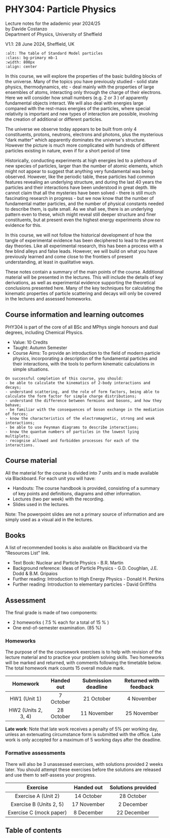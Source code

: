 # PHY304: Particle Physics

Lecture notes for the adademic year 2024/25 <br>
by Davide Costanzo<br>Department of Physics, University of Sheffield

V1.1: 28 June 2024, Sheffield, UK

```{image} SMtable.png
:alt: The table of Standard Model particles
:class: bg-primary mb-1
:width: 800px
:align: center
```


In this course, we will explore the properties of the basic building blocks of the universe. Many of the topics you have previously studied - solid state physics, thermodynamics, etc - deal mainly with the properties of large ensembles of atoms, interacting only through the charge of their electrons. Here we will consider how small numbers (e.g. 2 or 3 ) of apparently fundamental objects interact. We will also deal with energies large compared with the rest-mass energies of the particles, where special relativity is important and new types of interaction are possible, involving the creation of additional or different particles.

The universe we observe today appears to be built from only 4 constituents, protons, neutrons, electrons and photons, plus the mysterious "dark matter" which apparently dominates the universe's structure. However the picture is much more complicated with hundreds of different particles existing in nature, even if for a short period of time

Historically, conducting experiments at high energies led to a plethora of new species of particles, larger than the number of atomic elements, which might not appear to suggest that anything very fundamental was being observed. However, like the periodic table, these particles had common features revealing an underlying structure, and during the last 40 years the particles and their interactions have been understood in great depth. We cannot claim that all the mysteries have been solved - there is still much fascinating research in progress - but we now know that the number of fundamental matter particles, and the number of physical constants needed to describe them, is quite small. As we shall see, there is an underlying pattern even to these, which might reveal still deeper structure and finer constituents, but at present even the highest energy experiments show no evidence for this.

In this course, we will not follow the historical development of how the tangle of experimental evidence has been deciphered to lead to the present day theories. Like all experimental research, this has been a process with a few blind alleys and false leads. However, we will build on what you have previously learned and come close to the frontiers of present understanding, at least in qualitative ways.

These notes contain a summary of the main points of the course. Additional material will be presented in the lectures. This will include the details of key derivations, as well as experimental evidence supporting the theoretical conclusions presented here. Many of the key techniques for calculating the kinematic properties of particle scattering and decays will only be covered in the lectures and assessed homeworks.

## Course information and learning outcomes
PHY304 is part of the core of all BSc and MPhys single honours and dual degrees, including Chemical Physics.

- Value: 10 Credits
- Taught: Autumn Semester
- Course Aims: To provide an introduction to the field of modern particle physics,
incorporating a description of the fundamental particles and their
interactions, with the tools to perform kinematic calculations in
simple situations.


```{admonition} Learning outcomes
On successful completion of this course, you should:
- be able to calculate the kinematics of 2-body interactions and decays;
- understand scattering, and the role of form factors, being able to calculate the form factor for simple charge distributions;
- understand the difference between fermions and bosons, and how they behave;
- be familiar with the consequences of boson exchange in the mediation of forces;
- know the characteristics of the electromagnetic, strong and weak interactions;
- be able to use Feynman diagrams to describe interactions;
- know the quantum numbers of particles in the lowest lying multiplets;
- recognise allowed and forbidden processes for each of the interactions.
```


## Course material

All the material for the course is divided into 7 units and is made available via Blackboard. For each unit you will have:

- Handouts: The course handbook is provided, consisting of a summary of key points and definitions, diagrams and other information.
- Lectures (two per week) with the recording.
- Slides used in the lectures.

Note: The powerpoint slides are not a primary source of information and are simply used as a visual aid in the lectures.

## Books

A list of recommended books is also available on Blackboard via the "Resources List" link.

- Text Book: Nuclear and Particle Physics - B.R. Martin
- Background reference: Ideas of Particle Physics - G.D. Coughlan, J.E. Dodd $\&$ B.M. Gripaios
- Further reading: Introduction to High Energy Physics - Donald H. Perkins
- Further reading: Introduction to elementary particles - David Griffiths


## Assessment

The final grade is made of two components:
- 2 homeworks ( 7.5 \% each for a total of 15 \% )
- One end-of-semester examination. (85 \%)

### Homeworks

The purpose of the the coursework exercises is to help with revision of the lecture material and to practice your problem solving skills. Two homeworks will be marked and returned, with comments following the timetable below. The total homework mark counts 15 overall module mark.

| Homework | Handed out | Submission deadline | Returned with feedback |
| :---: | :---: | :---: | :---: |
| HW1 (Unit 1) | 7 October | 21 October | 4 November |
| HW2 (Units 2, 3, 4) | 28 October | 11 November | 25 November |

**Late work**: Note that late work receives a penalty of $5 \%$ per working day, unless an extenuating circumstance form is submitted with the office. Late work is only accepted for a maximum of 5 working days after the deadline.

### Formative assessments

There will also be 3 unassessed exercises, with solutions provided 2 weeks later. You should attempt these exercises before the solutions are released and use them to self-assess your progress.

| Exercise | Handed out | Solutions provided |
| :---: | :---: | :---: |
| Exercise A (Unit 2) | 14 October | 28 October |
| Exercise B (Units 2, 5)| 17 November | 2 December |
| Exercise C (mock paper) | 8 December | 22 December |

## Table of contents

```{tableofcontents}
```

